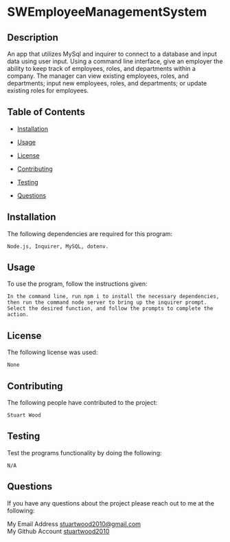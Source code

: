# SWEmployeeManagementSystem

## Description

 An app that utilizes MySql and inquirer to connect to a database and input data using user input. Using a command line interface, give an employer the ability to keep track of employees, roles, and departments within a company. The manager can view existing employees, roles, and departments; input new employees, roles, and departments; or update existing roles for employees. 

  ## Table of Contents

  * [Installation](#installation)

  * [Usage](#usage)

  * [License](#license)

  * [Contributing](#contributing)

  * [Testing](#testing)

  * [Questions](#questions)


  ## Installation
  The following dependencies are required for this program:
  ```
  Node.js, Inquirer, MySQL, dotenv.
  ```

  ## Usage
  To use the program, follow the instructions given:
  ```
 In the command line, run npm i to install the necessary dependencies, then run the command node server to bring up the inquirer prompt. Select the desired function, and follow the prompts to complete the action. 
  ```

  ## License
  The following license was used:
  ```
  None
  ```

  ## Contributing
  The following people have contributed to the project:
  ```
  Stuart Wood
  ```

  ## Testing
  Test the programs functionality by doing the following:
  ```
  N/A 
  ```

  ## Questions
  If you have any questions about the project please reach out to me at the following:
 
  My Email Address <stuartwood2010@gmail.com>     
  My Github Account [stuartwood2010](https://github.com/stuartwood2010/)
